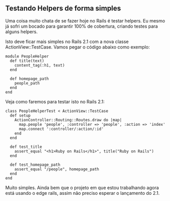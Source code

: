 ## Testando Helpers de forma simples

Uma coisa muito chata de se fazer hoje no Rails é testar helpers. Eu mesmo já sofri um bocado para garantir 100% de cobertura, criando testes para alguns helpers.

Isto deve ficar mais simples no Rails 2.1 com a nova classe ActionView::TestCase. Vamos pegar o código abaixo como exemplo:

	module PeopleHelper
	  def title(text)
	    content_tag(:h1, text)
	  end

	  def homepage_path
	    people_path
	  end
	end

Veja como faremos para testar isto no Rails 2.1:

	class PeopleHelperTest < ActionView::TestCase
	  def setup
	    ActionController::Routing::Routes.draw do |map|
	      map.people 'people', :controller => 'people', :action => 'index'
	      map.connect ':controller/:action/:id'
	    end
	  end

	  def test_title
	    assert_equal "<h1>Ruby on Rails</h1>", title("Ruby on Rails")
	  end

	  def test_homepage_path
	    assert_equal "/people", homepage_path
	  end
	end

Muito simples. Ainda bem que o projeto em que estou trabalhando agora está usando o edge rails, assim não preciso esperar o lançamento do 2.1.
